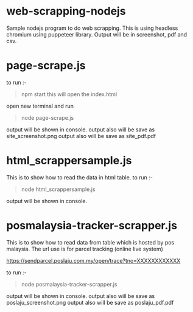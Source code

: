 # web-scrapping-nodejs
Sample nodejs program to do web scrapping. This is using headless chromium using puppeteer library.
Output will be in screenshot, pdf and csv.

# page-scrape.js
to run :-
> npm start
this will open the index.html

open new terminal and run
> node page-scrape.js

output will be shown in console.
output also will be save as site_screenshot.png
output also will be save as site_pdf.pdf

# html_scrappersample.js
This is to show how to read the data in html table.
to run :-
> node html_scrappersample.js

output will be shown in console.

# posmalaysia-tracker-scrapper.js
This is to show how to read data from table which is hosted by pos malaysia.
The url use is for parcel tracking (online live system)

https://sendparcel.poslaju.com.my/open/trace?tno=XXXXXXXXXXXX

to run :-
> node posmalaysia-tracker-scrapper.js

output will be shown in console.
output also will be save as poslaju_screenshot.png
output also will be save as poslaju_pdf.pdf


